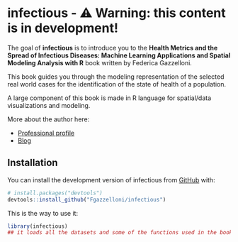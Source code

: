 # infectious - ⚠️ Warning: this content is in development!

<!-- badges: start -->

<!-- badges: end -->

The goal of **infectious** is to introduce you to the **Health Metrics and the Spread of Infectious Diseases: Machine Learning Applications and Spatial Modeling Analysis with R** book written by Federica Gazzelloni.

This book guides you through the modeling representation of the selected real world cases for the identification of the state of health of a population.

A large component of this book is made in R language for spatial/data visualizations and modeling.

More about the author here:

-   [Professional profile](https://www.linkedin.com/in/fgazzelloni/)
-   [Blog](https://federicagazzelloni.netlify.app/)

## Installation

You can install the development version of infectious from [GitHub](https://github.com/) with:

``` r
# install.packages("devtools")
devtools::install_github("Fgazzelloni/infectious")
```

This is the way to use it:

``` r
library(infectious)
## it loads all the datasets and some of the functions used in the book
```
